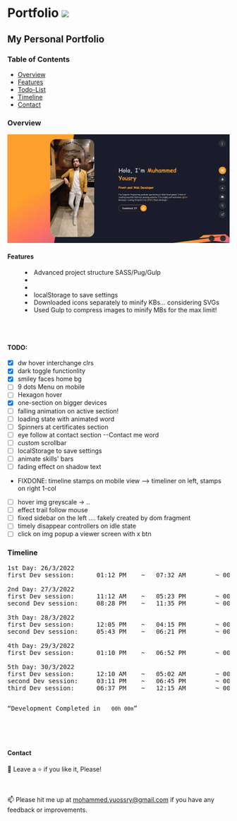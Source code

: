 # <a>Portfolio <img src="https://media.giphy.com/media/Ie3U6gTmbY4KTQtOPJ/giphy.gif" width="30px" style="max-width: 100%;"></a>

## My Personal Portfolio

### Table of Contents

- [Overview](#Overview)
- [Features](#Features)
- [Todo-List](#TODO)
- [Timeline](#Timeline)
- [Contact](#Contact)

### Overview

![Preview page](preview.webp)

#### Features

<menu>
	<li>Advanced project structure SASS/Pug/Gulp </li>
	<li></li>
	<li></li>
	<li>localStorage to save settings</li>
	<li>Downloaded icons separately to minify KBs... considering SVGs</li>
	<li>Used Gulp to compress images to minify MBs for the max limit!</li>
</menu>

<br>
<br>

#### TODO:

- [x] dw hover interchange clrs
- [x] dark toggle functionlity
- [x] smiley faces home bg
- [ ] 9 dots Menu on mobile
- [ ] Hexagon hover
- [x] one-section on bigger devices
- [ ] falling animation on active section!
- [ ] loading state with animated word
- [ ] Spinners at certificates section
- [ ] eye follow at contact section --Contact me word
- [ ] custom scrollbar
- [ ] localStorage to save settings
- [ ] animate skills' bars
- [ ] fading effect on shadow text
- FIXDONE: timeline stamps on mobile view --> timeliner on left, stamps on right 1-col
- [ ] hover img greyscale -> ..
- [ ] effect trail follow mouse
- [ ] fixed sidebar on the left .... fakely created by dom fragment
- [ ] timely disappear controllers on idle state
- [ ] click on img popup a viewer screen with x btn

### Timeline

<pre>
1st Day: 26/3/2022
first Dev session:      01:12 PM    ~   07:32 AM        ~ 00h 00m

2nd Day: 27/3/2022
first Dev session:      11:12 AM    ~   05:23 PM        ~ 00h 00m
second Dev session:     08:28 PM    ~   11:35 PM        ~ 00h 00m

3th Day: 28/3/2022
first Dev session:      12:05 PM    ~   04:15 PM        ~ 00h 00m
second Dev session:     05:43 PM    ~   06:21 PM        ~ 00h 00m

4th Day: 29/3/2022
first Dev session:      01:10 PM    ~   06:52 PM        ~ 00h 00m

5th Day: 30/3/2022
first Dev session:      12:10 AM    ~   05:02 AM        ~ 00h 00m
second Dev session:     03:11 PM    ~   06:45 PM        ~ 00h 00m
third Dev session:      06:37 PM    ~   12:15 AM        ~ 00h 00m

</pre>

<pre><q>Development Completed in   <code>00h 00m</code></q></pre>

<br>
<br>
<br>

#### Contact

🤩 Leave a :star:&nbsp;if you like it, Please!

<br>

📫 Please hit me up at mohammed.yuossry@gmail.com if you have any feedback or improvements.
